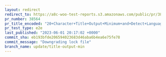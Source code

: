 ```yaml
---
layout: redirect
redirect_to: https://a8c-woo-test-reports.s3.amazonaws.com/public/pr/38564/e2e/index.html
pr_number: 38564
pr_title_encoded: "20+Character+Title+Output+Minimum+and+Detect+Language"
pr_test_type: e2e
last_published: "2023-06-01 20:17:02 +0000"
commit_sha: eb193bfde206594023683d46aba6b4ea6e75fe78
commit_message: "Downgrading lock file"
branch_name: update/title-output-min
---
```

